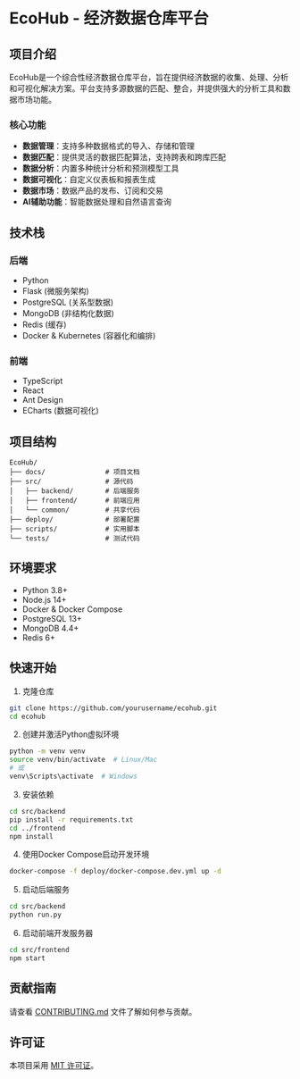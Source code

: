 # EcoHub - 经济数据仓库平台

## 项目介绍

EcoHub是一个综合性经济数据仓库平台，旨在提供经济数据的收集、处理、分析和可视化解决方案。平台支持多源数据的匹配、整合，并提供强大的分析工具和数据市场功能。

### 核心功能

- **数据管理**：支持多种数据格式的导入、存储和管理
- **数据匹配**：提供灵活的数据匹配算法，支持跨表和跨库匹配
- **数据分析**：内置多种统计分析和预测模型工具
- **数据可视化**：自定义仪表板和报表生成
- **数据市场**：数据产品的发布、订阅和交易
- **AI辅助功能**：智能数据处理和自然语言查询

## 技术栈

### 后端
- Python
- Flask (微服务架构)
- PostgreSQL (关系型数据)
- MongoDB (非结构化数据)
- Redis (缓存)
- Docker & Kubernetes (容器化和编排)

### 前端
- TypeScript
- React
- Ant Design
- ECharts (数据可视化)

## 项目结构

```
EcoHub/
├── docs/               # 项目文档
├── src/                # 源代码
│   ├── backend/        # 后端服务
│   ├── frontend/       # 前端应用
│   └── common/         # 共享代码
├── deploy/             # 部署配置
├── scripts/            # 实用脚本
└── tests/              # 测试代码
```

## 环境要求

- Python 3.8+
- Node.js 14+
- Docker & Docker Compose
- PostgreSQL 13+
- MongoDB 4.4+
- Redis 6+

## 快速开始

1. 克隆仓库
```bash
git clone https://github.com/yourusername/ecohub.git
cd ecohub
```

2. 创建并激活Python虚拟环境
```bash
python -m venv venv
source venv/bin/activate  # Linux/Mac
# 或
venv\Scripts\activate  # Windows
```

3. 安装依赖
```bash
cd src/backend
pip install -r requirements.txt
cd ../frontend
npm install
```

4. 使用Docker Compose启动开发环境
```bash
docker-compose -f deploy/docker-compose.dev.yml up -d
```

5. 启动后端服务
```bash
cd src/backend
python run.py
```

6. 启动前端开发服务器
```bash
cd src/frontend
npm start
```

## 贡献指南

请查看 [CONTRIBUTING.md](CONTRIBUTING.md) 文件了解如何参与贡献。

## 许可证

本项目采用 [MIT 许可证](LICENSE)。 